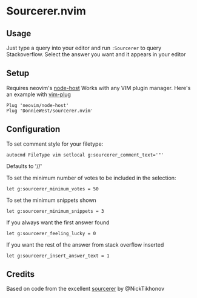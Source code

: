 # Sourcerer.nvim

## Usage

Just type a query into your editor and run `:Sourcerer` to query Stackoverflow. Select the answer you want and it appears in your editor

## Setup

Requires neovim's [node-host](https://github.com/neovim/node-host)
Works with any VIM plugin manager. Here's an example with [vim-plug](https://github.com/junegunn/vim-plug)

```
Plug 'neovim/node-host'
Plug 'DonnieWest/sourcerer.nvim'
```

## Configuration

To set comment style for your filetype:

```
autocmd FileType vim setlocal g:sourcerer_comment_text='"'
```

Defaults to '//'


To set the minimum number of votes to be included in the selection:

```
let g:sourcerer_minimum_votes = 50
```

To set the minimum snippets shown

```
let g:sourcerer_minimum_snippets = 3
```

If you always want the first answer found

```
let g:sourcerer_feeling_lucky = 0
```

If you want the rest of the answer from stack overflow inserted

```
let g:sourcerer_insert_answer_text = 1
```


## Credits

Based on code from the excellent [sourcerer](https://github.com/NickTikhonov/sourcerer) by @NickTikhonov
